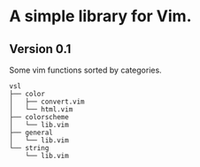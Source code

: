 # A simple library for Vim.
## Version 0.1

Some vim functions sorted by categories.

```
vsl
├── color
│   ├── convert.vim
│   └── html.vim
├── colorscheme
│   └── lib.vim
├── general
│   └── lib.vim
└── string
    └── lib.vim
```
